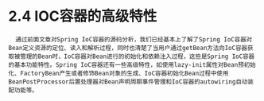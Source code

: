 # 2.4 IOC容器的高级特性

      通过前面文章对Spring IoC容器的源码分析，我们已经基本上了解了Spring IoC容器对Bean定义资源的定位、读入和解析过程，同时也清楚了当用户通过getBean方法向IoC容器获取被管理的Bean时，IoC容器对Bean进行的初始化和依赖注入过程，这些是Spring IoC容器的基本功能特性。Spring IoC容器还有一些高级特性，如使用lazy-init属性对Bean预初始化、FactoryBean产生或者修饰Bean对象的生成、IoC容器初始化Bean过程中使用BeanPostProcessor后置处理器对Bean声明周期事件管理和IoC容器的autowiring自动装配功能等。

## 

